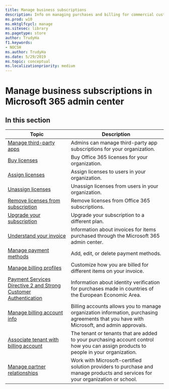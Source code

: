 ```yaml
---
title: Manage business subscriptions
description: Info on managing purchases and billing for commercial customers. 
ms.prod: w10
ms.mktglfcycl: manage
ms.sitesec: library
ms.pagetype: store
author: TrudyHa
f1.keywords:
- NOCSH
ms.author: TrudyHa
ms.date: 5/29/2019
ms.topic: conceptual
ms.localizationpriority: medium
---
```


# Manage business subscriptions in Microsoft 365 admin center

## In this section

| Topic | Description |
| ----- | ----------- |
| [Manage third-party apps](manage-saas-apps.md) | Admins can manage third-party app subscriptions for your organization. |
| [Buy licenses](https://docs.microsoft.com/office365/admin/subscriptions-and-billing/buy-licenses?view=o365-worldwide) | Buy Office 365 licenses for your organization. |
| [Assign licenses](https://docs.microsoft.com/office365/admin/manage/assign-licenses-to-users?view=o365-worldwide) | Assign licenses to users in your organization. |
| [Unassign licenses](https://docs.microsoft.com/office365/admin/manage/remove-licenses-from-users?view=o365-worldwide) | Unassign licenses from users in your organization. |
| [Remove licenses from subscription](https://docs.microsoft.com/office365/admin/subscriptions-and-billing/remove-licenses-from-subscription?view=o365-worldwide) | Remove licenses from Office 365 subscriptions. |
| [Upgrade your subscription](https://docs.microsoft.com/office365/admin/subscriptions-and-billing/upgrade-to-different-plan) | Upgrade your subscription to a different plan. |
| [Understand your invoice](/microsoft-365/commerce/billing-and-payments/understand-your-invoice) | Information about invoices for items purchased through the Microsoft 365 admin center. |
| [Manage payment methods](https://docs.microsoft.com/office365/Admin/subscriptions-and-billing/add-update-or-remove-credit-card-or-bank-account) | Add, edit, or delete payment methods. |
| [Manage billing profiles](/microsoft-365/commerce/billing-and-payments/manage-billing-profiles) | Customize how you are billed for different items on your invoice. |
| [Payment Services Directive 2 and Strong Customer Authentication](/microsoft-365/commerce/billing-and-payments/psd2) | Information about identity verification for purchases made in countries of the European Economic Area. |
| [Manage billing account info](https://docs.microsoft.com/microsoft-store/update-microsoft-store-for-business-account-settings) | Billing accounts allows you to manage organization information, purchasing agreements that you have with Microsoft, and admin approvals. |
| [Associate tenant with billing account](https://docs.microsoft.com/microsoft-store/manage-mpsa-software-microsoft-store-for-business) | The tenant or tenants that are added to your purchasing account control how you can assign products to people in your organization. |
| [Manage partner relationships](https://docs.microsoft.com/microsoft-store/work-with-partner-microsoft-store-business) | Work with Microsoft-certified solution providers to purchase and manage products and services for your organization or school. |
